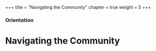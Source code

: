 +++
title = "Navigating the Community"
chapter = true
weight = 5
+++

### Orientation

# Navigating the Community
